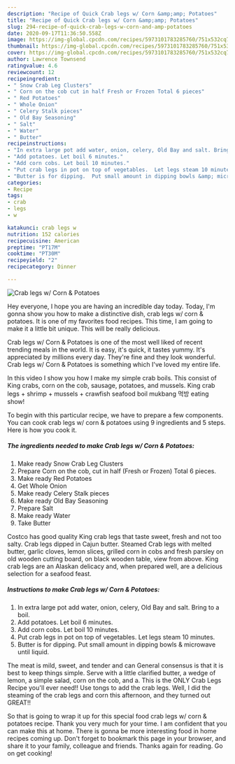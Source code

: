 ```yaml
---
description: "Recipe of Quick Crab legs w/ Corn &amp;amp; Potatoes"
title: "Recipe of Quick Crab legs w/ Corn &amp;amp; Potatoes"
slug: 294-recipe-of-quick-crab-legs-w-corn-and-amp-potatoes
date: 2020-09-17T11:36:50.558Z
image: https://img-global.cpcdn.com/recipes/5973101783285760/751x532cq70/crab-legs-w-corn-potatoes-recipe-main-photo.jpg
thumbnail: https://img-global.cpcdn.com/recipes/5973101783285760/751x532cq70/crab-legs-w-corn-potatoes-recipe-main-photo.jpg
cover: https://img-global.cpcdn.com/recipes/5973101783285760/751x532cq70/crab-legs-w-corn-potatoes-recipe-main-photo.jpg
author: Lawrence Townsend
ratingvalue: 4.6
reviewcount: 12
recipeingredient:
- " Snow Crab Leg Clusters"
- " Corn on the cob cut in half Fresh or Frozen Total 6 pieces"
- " Red Potatoes"
- " Whole Onion"
- " Celery Stalk pieces"
- " Old Bay Seasoning"
- " Salt"
- " Water"
- " Butter"
recipeinstructions:
- "In extra large pot add water, onion, celery, Old Bay and salt. Bring to a boil."
- "Add potatoes. Let boil 6 minutes."
- "Add corn cobs. Let boil 10 minutes."
- "Put crab legs in pot on top of vegetables.  Let legs steam 10 minutes."
- "Butter is for dipping.  Put small amount in dipping bowls &amp; microwave until liquid."
categories:
- Recipe
tags:
- crab
- legs
- w

katakunci: crab legs w 
nutrition: 152 calories
recipecuisine: American
preptime: "PT17M"
cooktime: "PT30M"
recipeyield: "2"
recipecategory: Dinner

---
```



![Crab legs w/ Corn &amp; Potatoes](https://img-global.cpcdn.com/recipes/5973101783285760/751x532cq70/crab-legs-w-corn-potatoes-recipe-main-photo.jpg)

Hey everyone, I hope you are having an incredible day today. Today, I'm gonna show you how to make a distinctive dish, crab legs w/ corn &amp; potatoes. It is one of my favorites food recipes. This time, I am going to make it a little bit unique. This will be really delicious.

Crab legs w/ Corn &amp; Potatoes is one of the most well liked of recent trending meals in the world. It is easy, it's quick, it tastes yummy. It's appreciated by millions every day. They're fine and they look wonderful. Crab legs w/ Corn &amp; Potatoes is something which I've loved my entire life.

In this video I show you how I make my simple crab boils. This consist of King crabs, corn on the cob, sausage, potatoes, and mussels. King crab legs + shrimp + mussels + crawfish seafood boil mukbang 먹방 eating show!


To begin with this particular recipe, we have to prepare a few components. You can cook crab legs w/ corn &amp; potatoes using 9 ingredients and 5 steps. Here is how you cook it.

<!--inarticleads1-->

##### The ingredients needed to make Crab legs w/ Corn &amp; Potatoes:

1. Make ready  Snow Crab Leg Clusters
1. Prepare  Corn on the cob, cut in half (Fresh or Frozen) Total 6 pieces.
1. Make ready  Red Potatoes
1. Get  Whole Onion
1. Make ready  Celery Stalk pieces
1. Make ready  Old Bay Seasoning
1. Prepare  Salt
1. Make ready  Water
1. Take  Butter


Costco has good quality King crab legs that taste sweet, fresh and not too salty. Crab legs dipped in Cajun butter. Steamed Crab legs with melted butter, garlic cloves, lemon slices, grilled corn in cobs and fresh parsley on old wooden cutting board, on black wooden table, view from above. King crab legs are an Alaskan delicacy and, when prepared well, are a delicious selection for a seafood feast. 

<!--inarticleads2-->

##### Instructions to make Crab legs w/ Corn &amp; Potatoes:

1. In extra large pot add water, onion, celery, Old Bay and salt. Bring to a boil.
1. Add potatoes. Let boil 6 minutes.
1. Add corn cobs. Let boil 10 minutes.
1. Put crab legs in pot on top of vegetables.  Let legs steam 10 minutes.
1. Butter is for dipping.  Put small amount in dipping bowls &amp; microwave until liquid.


The meat is mild, sweet, and tender and can General consensus is that it is best to keep things simple. Serve with a little clarified butter, a wedge of lemon, a simple salad, corn on the cob, and a. This is the ONLY Crab Legs Recipe you&#39;ll ever need!! Use tongs to add the crab legs. Well, I did the steaming of the crab legs and corn this afternoon, and they turned out GREAT!! 

So that is going to wrap it up for this special food crab legs w/ corn &amp; potatoes recipe. Thank you very much for your time. I am confident that you can make this at home. There is gonna be more interesting food in home recipes coming up. Don't forget to bookmark this page in your browser, and share it to your family, colleague and friends. Thanks again for reading. Go on get cooking!
